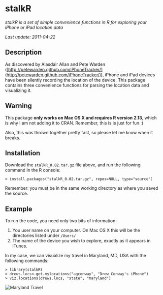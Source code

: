 # stalkR #

*stalkR is a set of simple convenience functions in R for exploring your iPhone or iPad location data*

*Last update: 2011-04-22*

## Description ##

As discovered by Alasdair Allan and Pete Warden ([http://petewarden.github.com/iPhoneTracker/](http://petewarden.github.com/iPhoneTracker/)), iPhone and iPad devices have been silently recording the location of the device.  This package contains three convenience functions for parsing the location data and visualizing it.

## Warning ##

This package **only works on Mac OS X and requires R version 2.13**, which is why I am not adding it to CRAN.  Remember, this is is just for fun :)

Also, this was thrown together pretty fast, so please let me know when it breaks.

## Installation ##

Download the `stalkR_0.02.tar.gz` file above, and run the following command in the R console:

    > install.packages("stalkR_0.02.tar.gz", repos=NULL, type="source")

Remember: you must be in the same working directory as where you saved the source.

## Example ##

To run the code, you need only two bits of information:

1. You user name on your computer.  On Mac OS X this will be the directories listed under `/Users/`
2. The name of the device you wish to explore, exactly as it appears in iTunes.

In my case, we can visualize my travel in Maryland, MD, USA with the following commands:

    > library(stalkR)
    > drews.locs<-get.mylocations("agconway", "Drew Conway's iPhone")
    > viz.locations(drews.locs, "state", "maryland")

![Maryland Travel](http://www.drewconway.com/zia/wp-content/uploads/2011/04/my_maryland.png)
